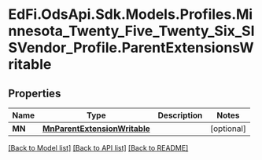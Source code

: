 # EdFi.OdsApi.Sdk.Models.Profiles.Minnesota_Twenty_Five_Twenty_Six_SISVendor_Profile.ParentExtensionsWritable

## Properties

Name | Type | Description | Notes
------------ | ------------- | ------------- | -------------
**MN** | [**MnParentExtensionWritable**](MnParentExtensionWritable.md) |  | [optional] 

[[Back to Model list]](../README.md#documentation-for-models) [[Back to API list]](../README.md#documentation-for-api-endpoints) [[Back to README]](../README.md)

